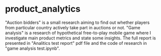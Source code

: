 # product_analytics
"Auction bidders" is a small research aiming to find out whether players from particular country actively take part in auctions or not. 
"Game analysis" is a research of hypothetical free-to-play mobile game where I investigate main product metrics and state some insights. The full report is presented in "Analitics test report" pdf file and the code of research in "game analysis test.ipynb".
